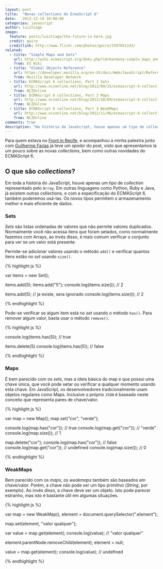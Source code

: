 ```yaml
---
layout: post
title:  "Novas collections do EcmaScript 6"
date:   2013-12-19 10:00:00
categories: javascript
author: luiztiago
image:
  feature: posts/luiztiago/the-future-is-here.jpg
  credit: gwire
  creditlink: http://www.flickr.com/photos/gwire/3397651143/
related:
  - title: "Simple Maps and Sets"
    url: http://wiki.ecmascript.org/doku.php?id=harmony:simple_maps_and_sets
    from: ES Wiki
  - title: "Global Objects Reference"
    url: https://developer.mozilla.org/en-US/docs/Web/JavaScript/Reference/Global_Objects
    from: Mozilla Developer Network
  - title: ECMAScript 6 collections, Part 1 Sets
    url: http://www.nczonline.net/blog/2012/09/25/ecmascript-6-collections-part-1-sets/
    from: NCZOnline
  - title: ECMAScript 6 collections, Part 2 Maps
    url: http://www.nczonline.net/blog/2012/10/09/ecmascript-6-collections-part-2-maps/
    from: NCZOnline
  - title: ECMAScript 6 collections, Part 3 WeakMaps
    url: http://www.nczonline.net/blog/2012/11/06/ecmascript-6-collections-part-3-weakmaps/
    from: NCZOnline
comments: true
description: "Na história do JavaScript, houve apenas um tipo de collection representado pelo Array. Com a especificação do ECMAScript 6, poderemos usar outras collections. Os novos tipos permitem o armazenamento melhor e mais eficiente de dados."
---
```


Para quem estava no [Front in Recife](http://frontinrecife.com.br), e acompanhou a minha palestra junto com [Guilherme Farias](http://github.com/guilhermefarias) ja teve um *spoiler* do post, visto que apresentamos la um pouco sobre as novas *collections*, bem como outras novidades do ECMAScript 6.

## O que são *collections*?

Em toda a história do JavaScript, houve apenas um tipo de *collection* representado pelo `Array`. Em outras linguagens como Python, Ruby e Java, já existem outras collections, e com a especificação do ECMAScript 6, também poderemos usá-las. Os novos tipos permitem o armazenamento melhor e mais eficiente de dados.

### Sets

*Sets* são listas ordenadas de valores que não permite valores duplicados. Normalmente você não acessa itens que foram setados, como normalmente fazemos com Arrays, ao invés disso, é mais comum verificar o conjunto para ver se um valor está presente.

Permite-se adicionar valores usando o método `add()` e verificar quantos itens estão no *set* usando `size()`.

{% highlight js %}

var items = new Set();

items.add(5);
items.add("5");
console.log(items.size()); // 2

items.add(5); // ja existe, sera ignorado
console.log(items.size()); // 2

{% endhighlight %}

Pode-se verificar se algum item está no *set* usando o método `has()`. Para remover algum valor, basta usar o método `remove()`.

{% highlight js %}

console.log(items.has(5)); // true

items.delete(5)
console.log(items.has(5)); // false

{% endhighlight %}

### Maps

É bem parecido com os *sets*, mas a ideia básica do map é que possui uma chave única, que você pode setar ou verificar a qualquer momento usando esta chave. Em JavaScript, os desenvolvedores tradicionalmente usam objetos regulares como Maps. Inclusive o próprio `JSON` é baseado neste conceito que representa pares de chave/valor.

{% highlight js %}

var map = new Map();
map.set("cor", "verde");

console.log(map.has("cor"));   // true
console.log(map.get("cor"));   // "verde"
console.log(map.size());       // 1

map.delete("cor");
console.log(map.has("cor"));   // false
console.log(map.get("cor"));   // undefined
console.log(map.size());       // 0

{% endhighlight %}

### WeakMaps

Bem parecido com os *maps*, os *weakmaps* também são baseados em chave/valor. Porém, a chave não pode ser um tipo primitivo (*String*, por exemplo). Ao invés disso, a chave deve ser um objeto. Isto pode parecer estranho, mas isto é bastante útil em algumas situações.

{% highlight js %}

var map = new WeakMap(),
    element = document.querySelector(".element");

map.set(element, "valor qualquer");

var value = map.get(element);
console.log(value); // "valor qualquer"

element.parentNode.removeChild(element);
element = null;

value = map.get(element);
console.log(value); // undefined

{% endhighlight %}